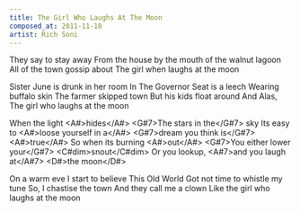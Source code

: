 ```yaml
---
title: The Girl Who Laughs At The Moon
composed_at: 2011-11-18
artist: Rich Soni
---
```


They say to stay away
From the house by the mouth of the walnut lagoon
All of the town gossip about
The girl when laughs at the moon

Sister June is drunk in her room
In The Governor Seat is a leech
Wearing buffalo skin
The farmer skipped town
But his kids float around
And Alas,
The girl who laughs at the moon

<Cm>When the light</Cm> <A#>hides</A#>
<G#7>The stars in the</G#7> <G>sky</G>
<Cm>Its easy to</Cm> <A#>loose yourself in a</A#> <G#7>dream you think is</G#7> <A#>true</A#>
<Cm>So when its burning</Cm> <A#>out</A#>
<G#7>You either lower your</G#7> <C#dim>snout</C#dim>
<F7>Or you lookup<F7>, <A#7>and you laugh at</A#7> <D#>the moon</D#>

On a warm eve
I start to believe
This Old World
Got not time to whistle my tune
So, I chastise the town
And they call me a clown
Like the girl who laughs at the moon
